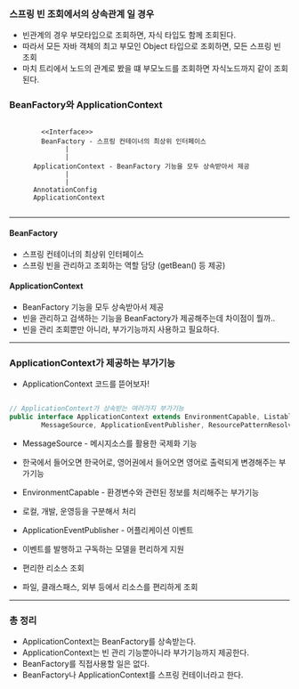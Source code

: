 ### 스프링 빈 조회에서의 상속관계 일 경우
* 빈관계의 경우 부모타입으로 조회하면, 자식 타입도 함께 조회된다.
* 따라서 모든 자바 객체의 최고 부모인 Object 타입으로 조회하면, 모든 스프링 빈 조회
* 마치 트리에서 노드의 관계로 봤을 떄 부모노드를 조회하면 자식노드까지 같이 조회된다.

### BeanFactory와 ApplicationContext

``` 

        <<Interface>>
        BeanFactory - 스프링 컨테이너의 최상위 인터페이스
              |
              |
      ApplicationContext - BeanFactory 기능을 모두 상속받아서 제공
              |
              |
      AnnotationConfig
      ApplicationContext
        

```

----

#### BeanFactory
* 스프링 컨테이너의 최상위 인터페이스
* 스프링 빈을 관리하고 조회하는 역할 담당 (getBean() 등 제공)

#### ApplicationContext
* BeanFactory 기능을 모두 상속받아서 제공
* 빈을 관리하고 검색하는 기능을 BeanFactory가 제공해주는데 차이점이 뭘까..
* 빈을 관리 조회뿐만 아니라, 부가기능까지 사용하고 필요하다.

----

### ApplicationContext가 제공하는 부가기능
* ApplicationContext 코드를 뜯어보자!

``` java

// ApplicationContext가 상속받는 여러가지 부가기능
public interface ApplicationContext extends EnvironmentCapable, ListableBeanFactory, HierarchicalBeanFactory,
		MessageSource, ApplicationEventPublisher, ResourcePatternResolver {

```

* MessageSource - 메시지소스를 활용한 국제화 기능
 * 한국에서 들어오면 한국어로, 영어권에서 들어오면 영어로 출력되게 변경해주는 부가기능

* EnvironmentCapable - 환경변수와 관련된 정보를 처리해주는 부가기능
 * 로컬, 개발, 운영등을 구분해서 처리	 

* ApplicationEventPublisher - 어플리케이션 이벤트
 * 이벤트를 발행하고 구독하는 모델을 편리하게 지원

* 편리한 리소스 조회
 * 파일, 클래스패스, 외부 등에서 리소스를 편리하게 조회

----

### 총 정리
* ApplicationContext는 BeanFactory를 상속받는다.
* ApplicationContext는 빈 관리 기능뿐아니라 부가기능까지 제공한다.
* BeanFactory를 직접사용할 일은 없다.
* BeanFactory나 ApplicationContext를 스프링 컨테이너라고 한다.






